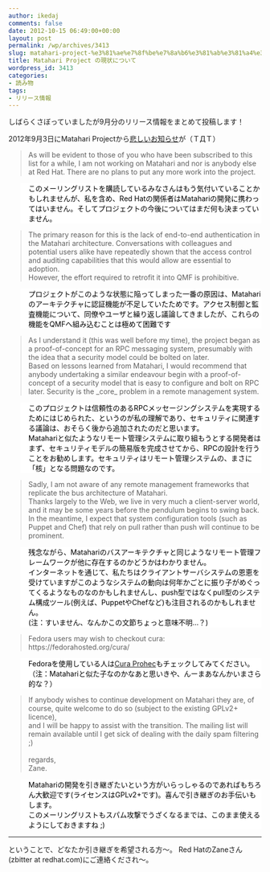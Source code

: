 ```yaml
---
author: ikedaj
comments: false
date: 2012-10-15 06:49:00+00:00
layout: post
permalink: /wp/archives/3413
slug: matahari-project-%e3%81%ae%e7%8f%be%e7%8a%b6%e3%81%ab%e3%81%a4%e3%81%84%e3%81%a6
title: Matahari Project の現状について
wordpress_id: 3413
categories:
- 読み物
tags:
- リリース情報
---
```


しばらくさぼっていましたが9月分のリリース情報をまとめて投稿します！

2012年9月3日にMatahari Projectから[悲しいお知らせ](https://lists.fedorahosted.org/pipermail/matahari/2012-September/002331.html)が（ＴДＴ）



<blockquote>
As will be evident to those of you who have been subscribed to this list for a while, I am not working on Matahari and nor is anybody else at Red Hat. There are no plans to put any more work into the project.<br>
</blockquote>




<blockquote style="background-color:white;border-color:white;color:black;">
このメーリングリストを購読しているみなさんはもう気付いていることかもしれませんが、私を含め、Red Hatの関係者はMatahariの開発に携わってはいません。そしてプロジェクトの今後についてはまだ何も決まっていません。<br>
</blockquote>





<blockquote>
The primary reason for this is the lack of end-to-end authentication in the Matahari architecture. Conversations with colleagues and potential users alike have repeatedly shown that the access control and auditing capabilities that this would allow are essential to adoption. <br>
However, the effort required to retrofit it into QMF is prohibitive.<br>
</blockquote>




<blockquote style="background-color:white;border-color:white;color:black;">
プロジェクトがこのような状態に陥ってしまった一番の原因は、Matahariのアーキテクチャに認証機能が不足していたためです。アクセス制御と監査機能について、同僚やユーザと繰り返し議論してきましたが、これらの機能をQMFへ組み込むことは極めて困難です<br>
</blockquote>





<blockquote>
As I understand it (this was well before my time), the project began as a proof-of-concept for an RPC messaging system, presumably with the idea that a security model could be bolted on later. <br>
Based on lessons learned from Matahari, I would recommend that anybody undertaking a similar endeavour begin with a proof-of-concept of a security model that is easy to configure and bolt on RPC later. Security is the _core_ problem in a remote management system.<br>
</blockquote>




<blockquote style="background-color:white;border-color:white;color:black;">
このプロジェクトは信頼性のあるRPCメッセージングシステムを実現するためにはじめられた、というのが私の理解であり、セキュリティに関連する議論は、おそらく後から追加されたのだと思います。<br>
Matahariと似たようなリモート管理システムに取り組もうとする開発者はまず、セキュリティモデルの簡易版を完成させてから、RPCの設計を行うことをお勧めします。セキュリティはリモート管理システムの、まさに「核」となる問題なのです。<br>
</blockquote>





<blockquote>
Sadly, I am not aware of any remote management frameworks that replicate the bus architecture of Matahari. <br>
Thanks largely to the Web, we live in very much a client-server world, and it may be some years before the pendulum begins to swing back. <br>
In the meantime, I expect that system configuration tools (such as Puppet and Chef) that rely on pull rather than push will continue to be prominent.<br>
</blockquote>




<blockquote style="background-color:white;border-color:white;color:black;">
残念ながら、Matahariのバスアーキテクチャと同じようなリモート管理フレームワークが他に存在するのかどうかはわかりません。<br>
インターネットを通じて、私たちはクライアントサーバシステムの恩恵を受けていますがこのようなシステムの動向は何年かごとに振り子がめぐってくるようなものなのかもしれませんし、push型ではなくpull型のシステム構成ツール(例えば、PuppetやChefなど)も注目されるのかもしれません。<br>
(注：すいません、なんかこの文節ちょっと意味不明…？)<br>
</blockquote>





<blockquote>
Fedora users may wish to checkout cura: https://fedorahosted.org/cura/<br>
</blockquote>




<blockquote style="background-color:white;border-color:white;color:black;">
Fedoraを使用している人は<a href="https://lists.fedorahosted.org/pipermail/matahari/2012-September/002331.html" target="_blank">Cura Prohec</a>もチェックしてみてください。<br>
（注：Matahariと似た子なのかなあと思いきや、んーまあなんかいまさら的な？）<br>
</blockquote>





<blockquote>
If anybody wishes to continue development on Matahari they are, of course, quite welcome to do so (subject to the existing GPLv2+ licence), <br>
and I will be happy to assist with the transition. The mailing list will remain available until I get sick of dealing with the daily spam filtering ;)<br>
<br>
regards,<br>
Zane.<br>
</blockquote>




<blockquote style="background-color:white;border-color:white;color:black;">
Matahariの開発を引き継ぎたいという方がいらっしゃるのであればもちろん大歓迎です(ライセンスはGPLv2+です)。喜んで引き継ぎのお手伝いもします。<br>
このメーリングリストもスパム攻撃でうざくなるまでは、このまま使えるようにしておきますね ;)<br>
</blockquote>




* * *


ということで、どなたか引き継ぎを希望される方～。
Red HatのZaneさん(zbitter at redhat.com)にご連絡くだされ～。
